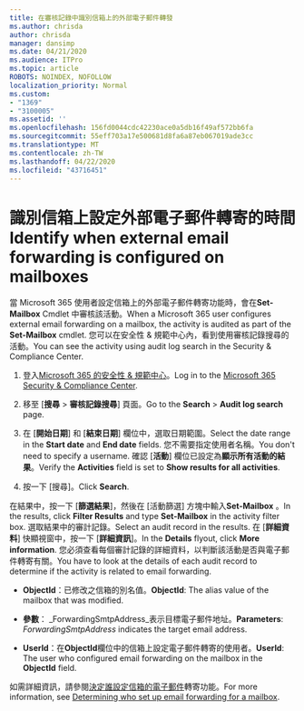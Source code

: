 ```yaml
---
title: 在審核記錄中識別信箱上的外部電子郵件轉發
ms.author: chrisda
author: chrisda
manager: dansimp
ms.date: 04/21/2020
ms.audience: ITPro
ms.topic: article
ROBOTS: NOINDEX, NOFOLLOW
localization_priority: Normal
ms.custom:
- "1369"
- "3100005"
ms.assetid: ''
ms.openlocfilehash: 156fd0044cdc42230ace0a5db16f49af572bb6fa
ms.sourcegitcommit: 55eff703a17e500681d8fa6a87eb067019ade3cc
ms.translationtype: MT
ms.contentlocale: zh-TW
ms.lasthandoff: 04/22/2020
ms.locfileid: "43716451"
---
```

# <a name="identify-when-external-email-forwarding-is-configured-on-mailboxes"></a><span data-ttu-id="0b4a3-102">識別信箱上設定外部電子郵件轉寄的時間</span><span class="sxs-lookup"><span data-stu-id="0b4a3-102">Identify when external email forwarding is configured on mailboxes</span></span>

<span data-ttu-id="0b4a3-103">當 Microsoft 365 使用者設定信箱上的外部電子郵件轉寄功能時，會在**Set-Mailbox** Cmdlet 中審核該活動。</span><span class="sxs-lookup"><span data-stu-id="0b4a3-103">When a Microsoft 365 user configures external email forwarding on a mailbox, the activity is audited as part of the **Set-Mailbox** cmdlet.</span></span> <span data-ttu-id="0b4a3-104">您可以在安全性 & 規範中心內，看到使用審核記錄搜尋的活動。</span><span class="sxs-lookup"><span data-stu-id="0b4a3-104">You can see the activity using audit log search in the Security & Compliance Center.</span></span>

1. <span data-ttu-id="0b4a3-105">登入[Microsoft 365 的安全性 & 規範中心](https://protection.office.com/)。</span><span class="sxs-lookup"><span data-stu-id="0b4a3-105">Log in to the [Microsoft 365 Security & Compliance Center](https://protection.office.com/).</span></span>

2. <span data-ttu-id="0b4a3-106">移至 [**搜尋** > **審核記錄搜尋**] 頁面。</span><span class="sxs-lookup"><span data-stu-id="0b4a3-106">Go to the **Search** > **Audit log search** page.</span></span>

3. <span data-ttu-id="0b4a3-107">在 [**開始日期**] 和 [**結束日期**] 欄位中，選取日期範圍。</span><span class="sxs-lookup"><span data-stu-id="0b4a3-107">Select the date range in the **Start date** and **End date** fields.</span></span> <span data-ttu-id="0b4a3-108">您不需要指定使用者名稱。</span><span class="sxs-lookup"><span data-stu-id="0b4a3-108">You don't need to specify a username.</span></span> <span data-ttu-id="0b4a3-109">確認 [**活動**] 欄位已設定為**顯示所有活動的結果**。</span><span class="sxs-lookup"><span data-stu-id="0b4a3-109">Verify the **Activities** field is set to **Show results for all activities**.</span></span>

4. <span data-ttu-id="0b4a3-110">按一下 [搜尋]。</span><span class="sxs-lookup"><span data-stu-id="0b4a3-110">Click **Search**.</span></span>

<span data-ttu-id="0b4a3-111">在結果中，按一下 [**篩選結果**]，然後在 [活動篩選] 方塊中輸入**Set-Mailbox** 。</span><span class="sxs-lookup"><span data-stu-id="0b4a3-111">In the results, click **Filter Results** and type **Set-Mailbox** in the activity filter box.</span></span> <span data-ttu-id="0b4a3-112">選取結果中的審計記錄。</span><span class="sxs-lookup"><span data-stu-id="0b4a3-112">Select an audit record in the results.</span></span> <span data-ttu-id="0b4a3-113">在 [**詳細資料**] 快顯視窗中，按一下 [**詳細資訊**]。</span><span class="sxs-lookup"><span data-stu-id="0b4a3-113">In the **Details** flyout, click **More information**.</span></span> <span data-ttu-id="0b4a3-114">您必須查看每個審計記錄的詳細資料，以判斷該活動是否與電子郵件轉寄有關。</span><span class="sxs-lookup"><span data-stu-id="0b4a3-114">You have to look at the details of each audit record to determine if the activity is related to email forwarding.</span></span>

- <span data-ttu-id="0b4a3-115">**ObjectId**：已修改之信箱的別名值。</span><span class="sxs-lookup"><span data-stu-id="0b4a3-115">**ObjectId**: The alias value of the mailbox that was modified.</span></span>

- <span data-ttu-id="0b4a3-116">**參數**： _ForwardingSmtpAddress_表示目標電子郵件地址。</span><span class="sxs-lookup"><span data-stu-id="0b4a3-116">**Parameters**: _ForwardingSmtpAddress_ indicates the target email address.</span></span>

- <span data-ttu-id="0b4a3-117">**UserId**：在**ObjectId**欄位中的信箱上設定電子郵件轉寄的使用者。</span><span class="sxs-lookup"><span data-stu-id="0b4a3-117">**UserId**: The user who configured email forwarding on the mailbox in the **ObjectId** field.</span></span>

<span data-ttu-id="0b4a3-118">如需詳細資訊，請參閱[決定誰設定信箱的電子郵件](https://docs.microsoft.com/office365/securitycompliance/auditing-troubleshooting-scenarios#determining-who-set-up-email-forwarding-for-a-mailbox)轉寄功能。</span><span class="sxs-lookup"><span data-stu-id="0b4a3-118">For more information, see [Determining who set up email forwarding for a mailbox](https://docs.microsoft.com/office365/securitycompliance/auditing-troubleshooting-scenarios#determining-who-set-up-email-forwarding-for-a-mailbox).</span></span>
